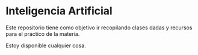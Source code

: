 # Inteligencia Artificial

Este repositorio tiene como objetivo ir recopilando clases dadas y recursos para el práctico de la materia.

Estoy disponible cualquier cosa.

